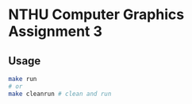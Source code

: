 # NTHU Computer Graphics Assignment 3

## Usage
```bash
make run
# or
make cleanrun # clean and run
```
